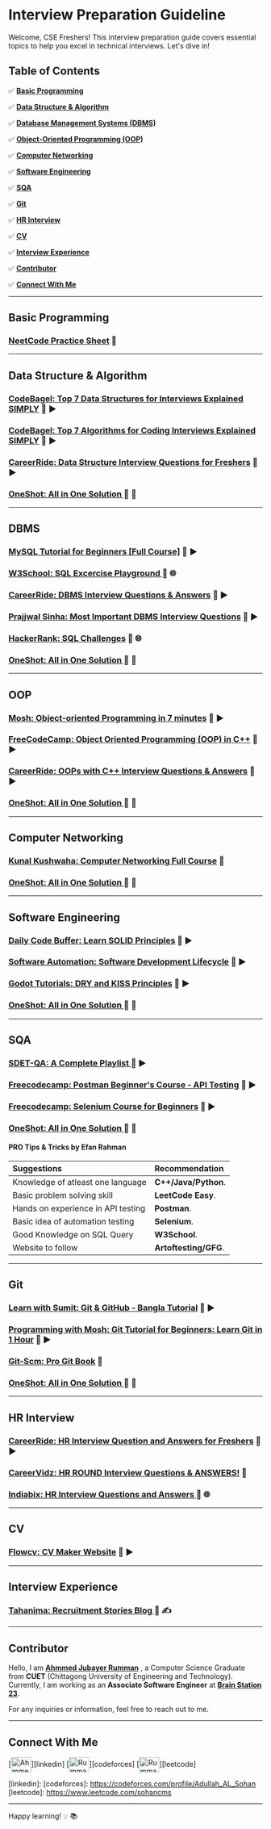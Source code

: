# Interview Preparation Guideline

Welcome, CSE Freshers! This interview preparation guide covers essential topics to help you excel in technical interviews. Let's dive in!

## Table of Contents

✅ [**Basic Programming**](#basic-programming) 

✅ [**Data Structure & Algorithm**](#data-structure--algorithm) 

✅ [**Database Management Systems (DBMS)**](#dbms) 

✅ [**Object-Oriented Programming (OOP)**](#oop) 

✅ [**Computer Networking**](#computer-networking) 

✅ [**Software Engineering**](#software-engineering) 

✅ [**SQA**](#sqa) 

✅ [**Git**](#git) 

✅ [**HR Interview**](#hr-interview) 

✅ [**CV**](#cv) 

✅ [**Interview Experience**](#interview-experience) 

✅ [**Contributor**](#contributor) 

✅ [**Connect With Me**](#connect-with-me) 

---

## Basic Programming

### [NeetCode Practice Sheet](https://neetcode.io/practice) 🚀

---

## Data Structure & Algorithm

### [CodeBagel: Top 7 Data Structures for Interviews Explained SIMPLY](https://www.youtube.com/watch?v=cQWr9DFE1ww&t=17s) 🚀 ▶️

### [CodeBagel: Top 7 Algorithms for Coding Interviews Explained SIMPLY](https://www.youtube.com/watch?v=kp3fCihUXEg) 🚀 ▶️

### [CareerRide: Data Structure Interview Questions for Freshers](https://www.youtube.com/watch?v=n24UcpMnTn0&t=18s) 🚀 ▶️

### [OneShot: All in One Solution ](https://drive.google.com/file/d/1NjlpGuK5mwLM-vxF4tpR_p3NoA9RFtAV/view) 🚀 📕

---

## DBMS

### [MySQL Tutorial for Beginners [Full Course]](https://www.youtube.com/watch?v=7S_tz1z_5bA) 🚀 ▶️

### [W3School: SQL Excercise Playground ](https://www.w3schools.com/sql/sql_exercises.asp) 🚀 🌐

### [CareerRide: DBMS Interview Questions & Answers](https://www.youtube.com/watch?v=xHJ8Gtm0ILg&t=1777s) 🚀 ▶️

### [Prajjwal Sinha: Most Important DBMS Interview Questions](https://www.youtube.com/watch?v=8PUv18AI9CY) 🚀 ▶️

### [HackerRank: SQL Challenges](https://www.hackerrank.com/domains/sql) 🚀 🌐

### [OneShot: All in One Solution ](https://drive.google.com/file/d/15wAmHLcw4vfBDk1vgJvadp1XZVMF_LYW/view) 🚀 📕

---

## OOP

### [Mosh: Object-oriented Programming in 7 minutes](https://www.youtube.com/watch?v=pTB0EiLXUC8) 🚀 ▶️

### [FreeCodeCamp: Object Oriented Programming (OOP) in C++](https://www.youtube.com/watch?v=wN0x9eZLix4&t=3237s) 🚀 ▶️

### [CareerRide: OOPs with C++ Interview Questions & Answers](https://www.youtube.com/watch?v=-d-Stdl9PfQ&t=438s) 🚀 ▶️

### [OneShot: All in One Solution ](https://drive.google.com/file/d/1tLAngQw-ZwAQq4T79ZA5VU6NtwpxrcCA/view) 🚀 📕

---

## Computer Networking

### [Kunal Kushwaha: Computer Networking Full Course](https://www.youtube.com/watch?v=IPvYjXCsTg8&t=11756s) 🚀

### [OneShot: All in One Solution ](https://drive.google.com/file/d/15V4wwIHop1Savr1JlE1fmNoOH9INdF2q/view) 🚀 📕

---

## Software Engineering

### [Daily Code Buffer: Learn SOLID Principles](https://www.youtube.com/watch?v=IFe6gdNUDAg) 🚀 ▶️

### [Software Automation: Software Development Lifecycle](https://www.youtube.com/watch?v=i-QyW8D3ei0) 🚀 ▶️

### [Godot Tutorials: DRY and KISS Principles](https://www.youtube.com/watch?v=i-hxbBNZziI) 🚀 ▶️

### [OneShot: All in One Solution ](https://drive.google.com/file/d/1mBB0vpG-DshyFJv8qC5LizeHZRcjLZkj/view) 🚀 📕

---

## SQA

### [SDET-QA: A Complete Playlist ](https://www.youtube.com/playlist?list=PLUDwpEzHYYLseflPNg0bUKfLmAbO2JnE9) 🚀 ▶️

### [Freecodecamp: Postman Beginner's Course - API Testing](https://www.youtube.com/watch?v=VywxIQ2ZXw4) 🚀 ▶️

### [Freecodecamp: Selenium Course for Beginners](https://www.youtube.com/watch?v=j7VZsCCnptM) 🚀 ▶️

### [OneShot: All in One Solution ](https://drive.google.com/file/d/1au2htjpC5D9US5LkfWkmrzvAZoSZaZK8/view) 🚀 📕

#### PRO Tips & Tricks by Efan Rahman

| Suggestions                                | Recommendation  |
| :----------------------------------------  | :--------- |
| Knowledge of atleast one language     | **C++/Java/Python**.|
| Basic problem solving skill                | **LeetCode Easy**.|
| Hands on experience in API testing        | **Postman**.|
| Basic idea of automation testing     | **Selenium**.|
| Good Knowledge on SQL Query               | **W3School**.|
| Website to follow     | **Artoftesting/GFG**.|



---

## Git

### [Learn with Sumit: Git & GitHub - Bangla Tutorial](https://www.youtube.com/watch?v=oe21Nlq8GS4) 🚀 ▶️

### [Programming with Mosh: Git Tutorial for Beginners: Learn Git in 1 Hour](https://www.youtube.com/watch?v=8JJ101D3knE) 🚀 ▶️

### [Git-Scm: Pro Git Book](https://git-scm.com/book/en/v2) 🚀

### [OneShot: All in One Solution ](https://drive.google.com/file/d/1xkTfcVNoKhVenE6kgo3N7gtt7j_ILAo7/view) 🚀 📕

---

## HR Interview

### [CareerRide: HR Interview Question and Answers for Freshers](https://www.youtube.com/watch?v=715jNDMGm7I) 🚀 ▶️

### [CareerVidz: HR ROUND Interview Questions & ANSWERS!](https://www.youtube.com/watch?v=CwUBnhDVKTg) 🚀

### [Indiabix: HR Interview Questions and Answers ](https://www.indiabix.com/hr-interview/questions-and-answers/) 🚀 🌐

---

## CV

### [Flowcv: CV Maker Website](https://flowcv.com/dashboard) 🚀 ▶️

---

## Interview Experience

### [Tahanima: Recruitment Stories Blog ](https://tahanima.github.io/categories/) 🚀 ✍️

---

## Contributor

Hello, I am [**Ahmmed Jubayer Rumman**](https://www.linkedin.com/in/ahmmed-jubayer-rumman-423699175/) , a Computer Science Graduate from **CUET** (Chittagong University of Engineering and Technology). Currently, I am working as an **Associate Software Engineer** at  [**Brain Station 23**](https://brainstation-23.com/).

For any inquiries or information, feel free to reach out to me. 

---

## Connect With Me

[<img align="center" src="https://raw.githubusercontent.com/rahuldkjain/github-profile-readme-generator/master/src/images/icons/Social/linked-in-alt.svg" alt="Ahmmed Jubayer Rumman" height="30" width="40" />][linkedin]
[<img align="center" src="https://raw.githubusercontent.com/rahuldkjain/github-profile-readme-generator/master/src/images/icons/Social/codeforces.svg" alt="Rumman93" height="30" width="40" />][codeforces]
[<img align="center" src="https://raw.githubusercontent.com/rahuldkjain/github-profile-readme-generator/master/src/images/icons/Social/leet-code.svg" alt="Rumman93" height="30" width="40" />][leetcode]

[linkedin]:
[codeforces]: https://codeforces.com/profile/Adullah_AL_Sohan
[leetcode]: https://www.leetcode.com/sohancms

---

Happy learning! 💡 📚
